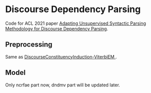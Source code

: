 # Discourse Dependency Parsing 
Code for ACL 2021 paper [Adapting Unsupervised Syntactic Parsing Methodology for Discourse
Dependency Parsing](http://faculty.sist.shanghaitech.edu.cn/faculty/tukw/acl21disc.pdf).

## Preprocessing
Same as [DiscourseConstituencyInduction-ViterbiEM
](https://github.com/norikinishida/DiscourseConstituencyInduction-ViterbiEM).

## Model
Only ncrfae part now, dndmv part will be updated later. 
